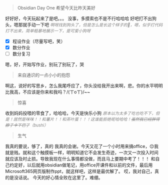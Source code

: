 >Obsidian Day One 希望今天比昨天美好

好好好，今天玩起来了是吧。。。
没事，多摸索也不是不行哈哈哈
好吧打不出狗头，嗯那就手动一下吧
<font size = 2 color = grey>*啊呀找到狗头了，但是怎么是长这个样子的🐶，嗯，似乎打代码打不出来，简单粗暴地展示一下，是可爱小狗呀*</font>

- [x] 程设作业（尽量写吧，笑）
- [x]  数分作业
- [ ] 数分复习

嗯，好，开始写作业，别玩了别玩了，哭

>来自通识的一点小小的抱怨

啊这，说好的写思乡，怎么我尾呼应了，你头没给我开出来啊，悲。你的水平明明比我高，不应该是你来和我吗？/(ㄒoㄒ)/~~

>惊喜

收到妈妈投喂的零食了，哈哈哈，今天是快乐小狗
<font color = grey size = 2>*原本以为太多了吃也吃不下，但是！居然是咪咪！！和薯片！！和茶叶蛋！！！这谁能拒绝呢哈哈哈！~~虽然我已经胖得脖子卡下巴了~~（bushi）*</font>

>生气

我真的要说，够了，真的
我真的会谢。今天又花了一个小时用来搞office，😔我就是贱。就和这个触摸板一样，明明知道它不会发生奇迹，一次又一次投入时间
就应该及时止损。导致我现在什么事情都没做，而且马上要期中考了！！！
和自己约定好，以后就用obsidian做笔记，用office开课件和以前的文件，最后用Microsoft365网页版制作ppt，就这样吧，这样是最优解了。
哎，我对自己，真的是没话说。
今天的好心情全败在这里了。难绷。